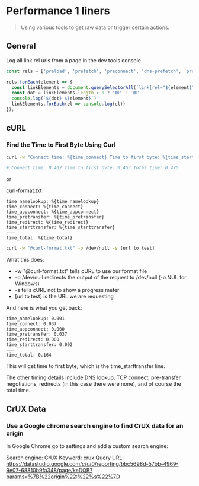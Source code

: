 # Performance 1 liners

> Using various tools to get raw data or trigger certain actions.

## General

Log all link rel urls from a page in the dev tools console.

```js
const rels = ['preload', 'prefetch', 'preconnect', 'dns-prefetch', 'prerender', 'modulepreload']

rels.forEach(element => {
  const linkElements = document.querySelectorAll(`link[rel="${element}"]`)
  const dot = linkElements.length > 0 ? '🟩' : '🟥'
  console.log(`${dot} ${element}`)
  linkElements.forEach(el => console.log(el))
});
```

## cURL

### Find the Time to First Byte Using Curl

```bash
curl -w "Connect time: %{time_connect} Time to first byte: %{time_starttransfer} Total time: %{time_total} \n" -o /dev/null [url to test]

# Connect time: 0.402 Time to first byte: 0.453 Total time: 0.475
```

or

curl-format.txt
```
time_namelookup: %{time_namelookup}
time_connect: %{time_connect}
time_appconnect: %{time_appconnect}
time_pretransfer: %{time_pretransfer}
time_redirect: %{time_redirect}
time_starttransfer: %{time_starttransfer}
———
time_total: %{time_total}
```

```bash
curl -w "@curl-format.txt" -o /dev/null -s [url to test]
```

What this does:

* -w "@curl-format.txt" tells cURL to use our format file
* -o /dev/null redirects the output of the request to /dev/null (-o NUL for Windows)
* -s tells cURL not to show a progress meter
* [url to test] is the URL we are requesting

And here is what you get back:

```
time_namelookup: 0.001
time_connect: 0.037
time_appconnect: 0.000
time_pretransfer: 0.037
time_redirect: 0.000
time_starttransfer: 0.092
———
time_total: 0.164
```

This will get time to first byte, which is the time_starttransfer line.

The other timing details include DNS lookup, TCP connect, pre-transfer negotiations, redirects (in this case there were none), and of course the total time.

## CrUX Data

### Use a Google chrome search engine to find CrUX data for an origin

In Google Chrome go to settings and add a custom search engine:

Search engine: CrUX
Keyword: crux
Query URL: https://datastudio.google.com/c/u/0/reporting/bbc5698d-57bb-4969-9e07-68810b9fa348/page/keDQB?params=%7B%22origin%22:%22%s%22%7D